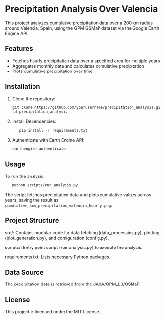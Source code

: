 # Precipitation Analysis Over Valencia

This project analyzes cumulative precipitation data over a 200 km radius around Valencia, Spain, using the GPM GSMaP dataset via the Google Earth Engine API.

## Features
- Fetches hourly precipitation data over a specified area for multiple years
- Aggregates monthly data and calculates cumulative precipitation
- Plots cumulative precipitation over time

## Installation

1. Clone the repository:

   ```bash
   git clone https://github.com/yourusername/precipitation_analysis.git
   cd precipitation_analysis
   ```
2. Install Dependencies:
   
   ```bash
      pip install -r requirements.txt
   ```

3. Authenticate with Earth Engine API:
   ```bash
   earthengine authenticate
   ```

## Usage

To run the analysis:

```bash
   python scripts/run_analysis.py
```

The script fetches precipitation data and plots cumulative values across years, saving the result as `cumulative_sum_precipitation_valencia_hourly.png`.

## Project Structure

src/: Contains modular code for data fetching (data_processing.py), plotting (plot_generation.py), and configuration (config.py).

scripts/: Entry point script (run_analysis.py) to execute the analysis.

requirements.txt: Lists necessary Python packages.


## Data Source

The precipitation data is retrieved from the [JAXA/GPM_L3/GSMaP](https://developers.google.com/earth-engine/datasets/catalog/JAXA_GPM_L3_GSMaP_v6_operational).

## License

This project is licensed under the MIT License.
